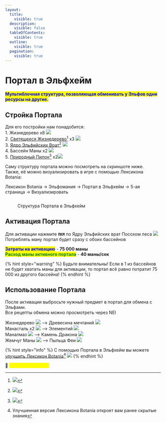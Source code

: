 ```yaml
---
layout:
  title:
    visible: true
  description:
    visible: false
  tableOfContents:
    visible: true
  outline:
    visible: true
  pagination:
    visible: true
---
```


# Портал в Эльфхейм

<mark style="color:blue;">**Мультиблочная структура, позволяющая обменивать у Эльфов одни ресурсы на другие.**</mark>

## Стройка Портала

Для его постройки нам понадобится:\
1\. Жизнедерево x8 ![](https://media.discordapp.net/attachments/1132756596280262778/1132758151381389373/ac0b8a3829ee2320.png)\
2\. [Светящееся Жизнедерево](#user-content-fn-1)[^1] x3 ![](https://media.discordapp.net/attachments/1132756596280262778/1143252974529957888/804853d6681dca6b.png)\
3\. [Ядро Эльфийских Врат](#user-content-fn-2)[^2] ![](https://media.discordapp.net/attachments/1132756596280262778/1143252938165321738/10ab6d4162a78d0c.png)\
4\. Бассейн Маны x2 ![](https://media.discordapp.net/attachments/1132756596280262778/1132764294849773701/4c53cc01f5e93ffe.png)\
5\. [Природный Пилон](#user-content-fn-3)[^3] x2![](https://media.discordapp.net/attachments/1132756596280262778/1143261478716182608/28c269bf6869c46b.png)

Саму структуру портала можно посмотреть на скриншоте ниже. \
Также, её можно визуализировать в игре с помощью Лексикона Botania:

Лексикон Botania -> Эльфомания -> Портал в Эльфхейм -> 5-ая страница -> Визуализировать

<figure><img src="https://media.discordapp.net/attachments/1132765303110127717/1142532941822566481/-1.png" alt=""><figcaption><p>Структура Портала в Эльфхейм</p></figcaption></figure>

## Активация Портала

Для активации нажмите **`ПКМ`** по Ядру Эльфийских врат Посохом леса ![](https://cdn.discordapp.com/attachments/1132752515776135289/1132761510423298158/Posoh\_Lesa.gif)\
Потреблять ману портал будет сразу с обоих бассейнов

<mark style="color:blue;">**Затраты на активацию**</mark> - **75 000 маны** \
<mark style="color:green;">**Расход маны активного портала**</mark> - **40 маны/сек**

{% hint style="warning" %}
Будьте внимательны! Если в 1 из бассейнов не будет хватать маны для активации, то портал всё равно потратит 75 000 из другого бассейна!
{% endhint %}

## Использование Портала

После активации выбросьте нужный предмет в портал для обмена с Эльфами.\
Все рецепты обмена можно просмотреть через NEI

Жизнедерево ![](https://media.discordapp.net/attachments/1132756596280262778/1132758151381389373/ac0b8a3829ee2320.png) --> Древесина мечтаний ![](https://media.discordapp.net/attachments/1132756596280262778/1144990245901828126/53cc2b6331c8f0e3.png)\
Манасталь x2 ![](https://cdn.discordapp.com/attachments/1132752515776135289/1144989644405088407/--1.gif) --> Элементий ![](https://cdn.discordapp.com/attachments/1132752515776135289/1144989669206016040/--2.gif)\
Маналмаз ![](https://cdn.discordapp.com/attachments/1132752515776135289/1144991500527210506/--1.gif)  --> Камень Дракона ![](https://cdn.discordapp.com/attachments/1132752515776135289/1144991518055202908/--2.gif)\
Жемчуг Маны ![](https://media.discordapp.net/attachments/1132752657367449731/1136330571929366662/2de9a681e1095736.png) --> Пыльца Феи ![](https://media.discordapp.net/attachments/1132752657367449731/1144990793464029315/016956143ce18462.png)

{% hint style="info" %}
С помощью Портала в Эльфхейм вы можете [улучшить Лексикон Botania](#user-content-fn-4)[^4] ![](https://media.discordapp.net/attachments/1132752657367449731/1132756836530012190/dc6274398284d72f.png)
{% endhint %}

:pushpin: <mark style="color:yellow;">**`Обменник Альфхейма`**</mark>&#x20;

[^1]: ![](https://media.discordapp.net/attachments/1132752475930251354/1143260053013544970/-1.png)

[^2]: ![](https://media.discordapp.net/attachments/1132752475930251354/1143260625053679737/image.png)

[^3]: ![](https://media.discordapp.net/attachments/1132752475930251354/1143261924805591180/image.png)

[^4]: Улучшенная версия Лексикона Botania откроет вам ранее скрытые знания
